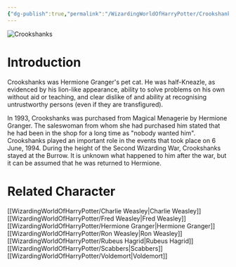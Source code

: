 ```yaml
---
{"dg-publish":true,"permalink":"/WizardingWorldOfHarryPotter/Crookshanks/","dgPassFrontmatter":true,"created":"","updated":""}
---
```


![Crookshanks](http://rxbg5ysja.bkt.gdipper.com/Crookshanks.png)
# Introduction
Crookshanks was Hermione Granger's pet cat. He was half-Kneazle, as evidenced by his lion-like appearance, ability to solve problems on his own without aid or teaching, and clear dislike of and ability at recognising untrustworthy persons (even if they are transfigured).

In 1993, Crookshanks was purchased from Magical Menagerie by Hermione Granger. The saleswoman from whom she had purchased him stated that he had been in the shop for a long time as "nobody wanted him". Crookshanks played an important role in the events that took place on 6 June, 1994. During the height of the Second Wizarding War, Crookshanks stayed at the Burrow. It is unknown what happened to him after the war, but it can be assumed that he was returned to Hermione.

# Related Character
[[WizardingWorldOfHarryPotter/Charlie Weasley\|Charlie Weasley]]
[[WizardingWorldOfHarryPotter/Fred Weasley\|Fred Weasley]]
[[WizardingWorldOfHarryPotter/Hermione Granger\|Hermione Granger]]
[[WizardingWorldOfHarryPotter/Ron Weasley\|Ron Weasley]]
[[WizardingWorldOfHarryPotter/Rubeus Hagrid\|Rubeus Hagrid]]
[[WizardingWorldOfHarryPotter/Scabbers\|Scabbers]]
[[WizardingWorldOfHarryPotter/Voldemort\|Voldemort]]
